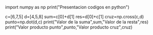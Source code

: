 import numpy as np
print("Presentacion codigos en python")

c=[6,7,5]
d=[4,5,8]
sum=c[0]+d[1]
res=d[0]+c[1]
cruz=np.cross(c,d)
punto=np.dot(d,c)
print("Valor de la suma",sum,"Valor de la resta",res)
print("Valor producto punto",punto,"Valor producto cruz",cruz)


